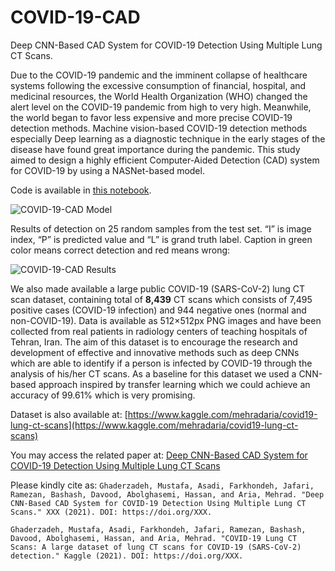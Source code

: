 # COVID-19-CAD
Deep CNN-Based CAD System for COVID-19 Detection Using Multiple Lung CT Scans.

Due to the COVID-19  pandemic and the imminent collapse of healthcare systems following the excessive consumption of financial, hospital, and medicinal resources, the World Health Organization (WHO) changed the alert level on the COVID-19 pandemic from high to very high. Meanwhile, the world began to favor less expensive and more precise COVID-19 detection methods. Machine vision-based COVID-19 detection methods especially Deep learning as a diagnostic technique in the early stages of the disease have found great importance during the pandemic. This study aimed to design a highly efficient Computer-Aided Detection (CAD) system for COVID-19 by using a NASNet-based model.

Code is available in [this notebook](https://github.com/MehradAria/COVID-19-CAD/edit/main/README.md).

![COVID-19-CAD Model](https://github.com/MehradAria/COVID-19-CAD/blob/main/model.png?raw=true)

Results of detection on 25 random samples from the test set. “I” is image index, “P” is predicted value and “L” is grand truth label. Caption in green color means correct detection and red means wrong:

![COVID-19-CAD Results](https://github.com/MehradAria/COVID-19-CAD/blob/main/results.png?raw=true)


We also made available a large public COVID-19 (SARS-CoV-2) lung CT scan dataset, containing total of **8,439** CT scans which consists of 7,495 positive cases (COVID-19 infection) and 944 negative ones (normal and non-COVID-19). Data is available as 512×512px PNG images and have been collected from real patients in radiology centers of teaching hospitals of Tehran, Iran. The aim of this dataset is to encourage the research and development of effective and innovative methods such as deep CNNs which are able to identify if a person is infected by COVID-19 through the analysis of his/her CT scans. As a baseline for this dataset we used a CNN-based approach inspired by transfer learning which we could achieve an accuracy of 99.61% which is very promising.

Dataset is also available at: [https://www.kaggle.com/mehradaria/covid19-lung-ct-scans](https://www.kaggle.com/mehradaria/covid19-lung-ct-scans)

You may access the related paper at: [Deep CNN-Based CAD System for COVID-19 Detection Using Multiple Lung CT Scans](https://#)

Please kindly cite as:
`Ghaderzadeh, Mustafa, Asadi, Farkhondeh, Jafari, Ramezan, Bashash, Davood, Abolghasemi, Hassan, and Aria, Mehrad. "Deep CNN-Based CAD System for COVID-19 Detection Using Multiple Lung CT Scans." XXX (2021). DOI: https://doi.org/XXX.`


`Ghaderzadeh, Mustafa, Asadi, Farkhondeh, Jafari, Ramezan, Bashash, Davood, Abolghasemi, Hassan, and Aria, Mehrad. "COVID-19 Lung CT Scans: A large dataset of lung CT scans for COVID-19 (SARS-CoV-2) detection." Kaggle (2021). DOI: https://doi.org/XXX.`
